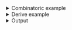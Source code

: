 <details><summary>Combinatoric example</summary>

```no_run
#[derive(Debug, Clone)]
pub struct Options {
    height: Option<usize>,
    height_str: Option<String>,
    width: Option<usize>,
    width_str: Option<String>,
}

pub fn options() -> OptionParser<Options> {
    // contains catch
    let height = long("height")
        .help("Height of a rectangle")
        .argument::<usize>("PX")
        .optional()
        .catch();

    let height_str = long("height").argument::<String>("PX").optional().hide();

    // contains no catch
    let width = long("width")
        .help("Width of a rectangle")
        .argument::<usize>("PX")
        .optional();

    let width_str = long("width").argument::<String>("PX").optional().hide();

    construct!(Options {
        height,
        height_str,
        width,
        width_str
    })
    .to_options()
}
```

</details>
<details><summary>Derive example</summary>

```no_run
#[derive(Debug, Clone, Bpaf)]
#[bpaf(options)]
pub struct Options {
    #[bpaf(long, argument("PX"), optional, catch)]
    /// Height of a rectangle
    height: Option<usize>,

    #[bpaf(long("height"), argument("PX"), optional, hide)]
    height_str: Option<String>,

    #[bpaf(long, argument("PX"), optional)]
    /// Width of a rectangle
    width: Option<usize>,

    #[bpaf(long("width"), argument("PX"), optional, hide)]
    width_str: Option<String>,
}
```

</details>
<details><summary>Output</summary>

Despite parser producing a funky value - help looks like you would expect from a parser that
takes two values


<div class='bpaf-doc'>
$ app --help<br>
<p><b>Usage</b>: <tt><b>app</b></tt> [<tt><b>--height</b></tt>=<tt><i>PX</i></tt>] [<tt><b>--width</b></tt>=<tt><i>PX</i></tt>]</p><p><div>
<b>Available options:</b></div><dl><dt><tt><b>    --height</b></tt>=<tt><i>PX</i></tt></dt>
<dd>Height of a rectangle</dd>
<dt><tt><b>    --width</b></tt>=<tt><i>PX</i></tt></dt>
<dd>Width of a rectangle</dd>
<dt><tt><b>-h</b></tt>, <tt><b>--help</b></tt></dt>
<dd>Prints help information</dd>
</dl>
</p>
<style>
div.bpaf-doc {
    padding: 14px;
    background-color:var(--code-block-background-color);
    font-family: "Source Code Pro", monospace;
    margin-bottom: 0.75em;
}
div.bpaf-doc dt { margin-left: 1em; }
div.bpaf-doc dd { margin-left: 3em; }
div.bpaf-doc dl { margin-top: 0; padding-left: 1em; }
div.bpaf-doc  { padding-left: 1em; }
</style>
</div>


When executed with no parameters it produces four `None` values - all parsers succeed by the
nature of them being [`optional`](Parser::optional)


<div class='bpaf-doc'>
$ app <br>
Options { height: None, height_str: None, width: None, width_str: None }
</div>


When executed with expected parameters fields with `usize` get their values


<div class='bpaf-doc'>
$ app --height 100 --width 100<br>
Options { height: Some(100), height_str: None, width: Some(100), width_str: None }
</div>


With incorrect value for `--height` parameter inner part of `height` parser fails, `optional`
combined with `catch` handles this failure and produces `None` without consuming value from the
command line. Parser `height_str` runs next and consumes the value as a string


<div class='bpaf-doc'>
$ app --height ten<br>
Options { height: None, height_str: Some("ten"), width: None, width_str: None }
</div>


In case of wrong `--width` - parser `width` fails, parser for `optional` sees this as a
"value is present but not correct" and propagates the error outside, execution never reaches
`width_str` parser


<div class='bpaf-doc'>
$ app --width ten<br>
Couldn't parse <b>ten</b>: invalid digit found in string<p></p><tt><b>app</b></tt> <tt><b>--width</b></tt> THIS -&gt; <b>ten</b>
<style>
div.bpaf-doc {
    padding: 14px;
    background-color:var(--code-block-background-color);
    font-family: "Source Code Pro", monospace;
    margin-bottom: 0.75em;
}
div.bpaf-doc dt { margin-left: 1em; }
div.bpaf-doc dd { margin-left: 3em; }
div.bpaf-doc dl { margin-top: 0; padding-left: 1em; }
div.bpaf-doc  { padding-left: 1em; }
</style>
</div>

</details>